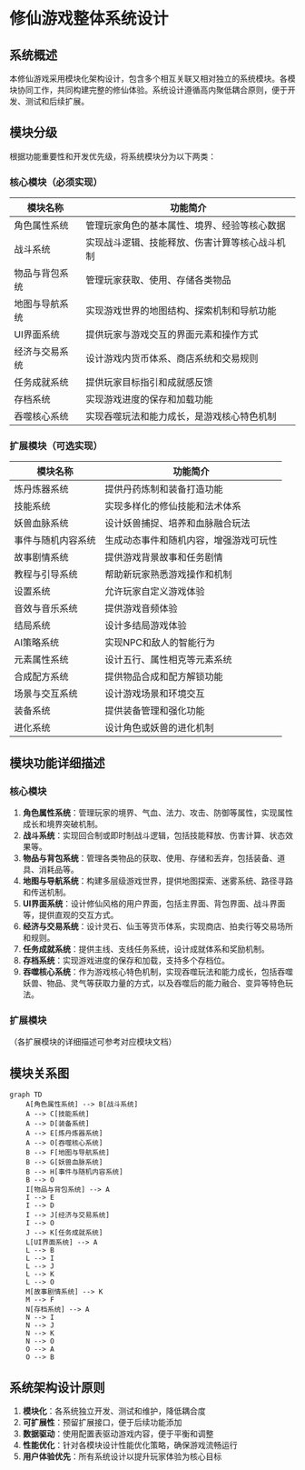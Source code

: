 # 修仙游戏整体系统设计

## 系统概述
本修仙游戏采用模块化架构设计，包含多个相互关联又相对独立的系统模块。各模块协同工作，共同构建完整的修仙体验。系统设计遵循高内聚低耦合原则，便于开发、测试和后续扩展。

## 模块分级
根据功能重要性和开发优先级，将系统模块分为以下两类：

### 核心模块（必须实现）
| 模块名称 | 功能简介 |
|---------|---------|
| 角色属性系统 | 管理玩家角色的基本属性、境界、经验等核心数据 |
| 战斗系统 | 实现战斗逻辑、技能释放、伤害计算等核心战斗机制 |
| 物品与背包系统 | 管理玩家获取、使用、存储各类物品 |
| 地图与导航系统 | 实现游戏世界的地图结构、探索机制和导航功能 |
| UI界面系统 | 提供玩家与游戏交互的界面元素和操作方式 |
| 经济与交易系统 | 设计游戏内货币体系、商店系统和交易规则 |
| 任务成就系统 | 提供玩家目标指引和成就感反馈 |
| 存档系统 | 实现游戏进度的保存和加载功能 |
| 吞噬核心系统 | 实现吞噬玩法和能力成长，是游戏核心特色机制 |

### 扩展模块（可选实现）
| 模块名称 | 功能简介 |
|---------|---------|
| 炼丹炼器系统 | 提供丹药炼制和装备打造功能 |
| 技能系统 | 实现多样化的修仙技能和法术体系 |
| 妖兽血脉系统 | 设计妖兽捕捉、培养和血脉融合玩法 |
| 事件与随机内容系统 | 生成动态事件和随机内容，增强游戏可玩性 |
| 故事剧情系统 | 提供游戏背景故事和任务剧情 |
| 教程与引导系统 | 帮助新玩家熟悉游戏操作和机制 |
| 设置系统 | 允许玩家自定义游戏体验 |
| 音效与音乐系统 | 提供游戏音频体验 |
| 结局系统 | 设计多结局游戏体验 |
| AI策略系统 | 实现NPC和敌人的智能行为 |
| 元素属性系统 | 设计五行、属性相克等元素系统 |
| 合成配方系统 | 提供物品合成和配方解锁功能 |
| 场景与交互系统 | 设计游戏场景和环境交互 |
| 装备系统 | 提供装备管理和强化功能 |
| 进化系统 | 设计角色或妖兽的进化机制 |

## 模块功能详细描述

### 核心模块
1. **角色属性系统**：管理玩家的境界、气血、法力、攻击、防御等属性，实现属性成长和境界突破机制。
2. **战斗系统**：实现回合制或即时制战斗逻辑，包括技能释放、伤害计算、状态效果等。
3. **物品与背包系统**：管理各类物品的获取、使用、存储和丢弃，包括装备、道具、消耗品等。
4. **地图与导航系统**：构建多层级游戏世界，提供地图探索、迷雾系统、路径寻路和传送机制。
5. **UI界面系统**：设计修仙风格的用户界面，包括主界面、背包界面、战斗界面等，提供直观的交互方式。
6. **经济与交易系统**：设计灵石、仙玉等货币体系，实现商店、拍卖行等交易场所和规则。
7. **任务成就系统**：提供主线、支线任务系统，设计成就体系和奖励机制。
8. **存档系统**：实现游戏进度的保存和加载，支持多个存档位。
9. **吞噬核心系统**：作为游戏核心特色机制，实现吞噬玩法和能力成长，包括吞噬妖兽、物品、灵气等获取力量的方式，以及吞噬后的能力融合、变异等特色玩法。

### 扩展模块
（各扩展模块的详细描述可参考对应模块文档）

## 模块关系图
```mermaid
graph TD
    A[角色属性系统] --> B[战斗系统]
    A --> C[技能系统]
    A --> D[装备系统]
    A --> E[炼丹炼器系统]
    A --> O[吞噬核心系统]
    B --> F[地图与导航系统]
    B --> G[妖兽血脉系统]
    B --> H[事件与随机内容系统]
    B --> O
    I[物品与背包系统] --> A
    I --> E
    I --> D
    I --> J[经济与交易系统]
    I --> O
    J --> K[任务成就系统]
    L[UI界面系统] --> A
    L --> B
    L --> I
    L --> J
    L --> K
    L --> O
    M[故事剧情系统] --> K
    M --> F
    N[存档系统] --> A
    N --> I
    N --> J
    N --> K
    N --> O
    O --> A
    O --> B
```

## 系统架构设计原则
1. **模块化**：各系统独立开发、测试和维护，降低耦合度
2. **可扩展性**：预留扩展接口，便于后续功能添加
3. **数据驱动**：使用配置表驱动游戏内容，便于平衡和调整
4. **性能优化**：针对各模块设计性能优化策略，确保游戏流畅运行
5. **用户体验优先**：所有系统设计以提升玩家体验为核心目标

